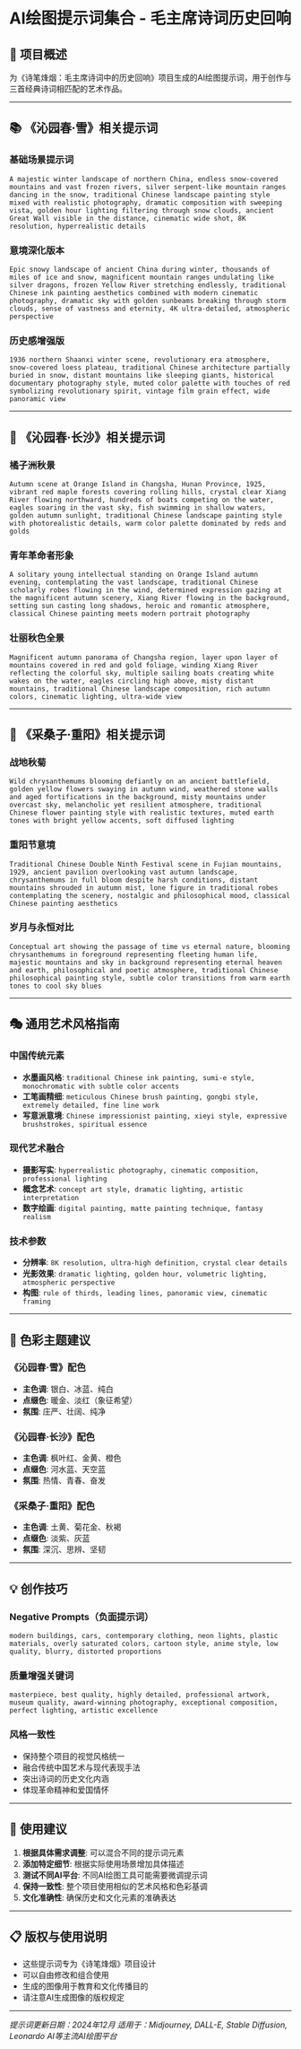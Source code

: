 # AI绘图提示词集合 - 毛主席诗词历史回响

## 🎨 项目概述
为《诗笔烽烟：毛主席诗词中的历史回响》项目生成的AI绘图提示词，用于创作与三首经典诗词相匹配的艺术作品。

---

## 📚 《沁园春·雪》相关提示词

### 基础场景提示词
```
A majestic winter landscape of northern China, endless snow-covered mountains and vast frozen rivers, silver serpent-like mountain ranges dancing in the snow, traditional Chinese landscape painting style mixed with realistic photography, dramatic composition with sweeping vista, golden hour lighting filtering through snow clouds, ancient Great Wall visible in the distance, cinematic wide shot, 8K resolution, hyperrealistic details
```

### 意境深化版本
```
Epic snowy landscape of ancient China during winter, thousands of miles of ice and snow, magnificent mountain ranges undulating like silver dragons, frozen Yellow River stretching endlessly, traditional Chinese ink painting aesthetics combined with modern cinematic photography, dramatic sky with golden sunbeams breaking through storm clouds, sense of vastness and eternity, 4K ultra-detailed, atmospheric perspective
```

### 历史感增强版
```
1936 northern Shaanxi winter scene, revolutionary era atmosphere, snow-covered loess plateau, traditional Chinese architecture partially buried in snow, distant mountains like sleeping giants, historical documentary photography style, muted color palette with touches of red symbolizing revolutionary spirit, vintage film grain effect, wide panoramic view
```

---

## 🍂 《沁园春·长沙》相关提示词

### 橘子洲秋景
```
Autumn scene at Orange Island in Changsha, Hunan Province, 1925, vibrant red maple forests covering rolling hills, crystal clear Xiang River flowing northward, hundreds of boats competing on the water, eagles soaring in the vast sky, fish swimming in shallow waters, golden autumn sunlight, traditional Chinese landscape painting style with photorealistic details, warm color palette dominated by reds and golds
```

### 青年革命者形象
```
A solitary young intellectual standing on Orange Island autumn evening, contemplating the vast landscape, traditional Chinese scholarly robes flowing in the wind, determined expression gazing at the magnificent autumn scenery, Xiang River flowing in the background, setting sun casting long shadows, heroic and romantic atmosphere, classical Chinese painting meets modern portrait photography
```

### 壮丽秋色全景
```
Magnificent autumn panorama of Changsha region, layer upon layer of mountains covered in red and gold foliage, winding Xiang River reflecting the colorful sky, multiple sailing boats creating white wakes on the water, eagles circling high above, misty distant mountains, traditional Chinese landscape composition, rich autumn colors, cinematic lighting, ultra-wide view
```

---

## 🌸 《采桑子·重阳》相关提示词

### 战地秋菊
```
Wild chrysanthemums blooming defiantly on an ancient battlefield, golden yellow flowers swaying in autumn wind, weathered stone walls and aged fortifications in the background, misty mountains under overcast sky, melancholic yet resilient atmosphere, traditional Chinese flower painting style with realistic textures, muted earth tones with bright yellow accents, soft diffused lighting
```

### 重阳节意境
```
Traditional Chinese Double Ninth Festival scene in Fujian mountains, 1929, ancient pavilion overlooking vast autumn landscape, chrysanthemums in full bloom despite harsh conditions, distant mountains shrouded in autumn mist, lone figure in traditional robes contemplating the scenery, nostalgic and philosophical mood, classical Chinese painting aesthetics
```

### 岁月与永恒对比
```
Conceptual art showing the passage of time vs eternal nature, blooming chrysanthemums in foreground representing fleeting human life, majestic mountains and sky in background representing eternal heaven and earth, philosophical and poetic atmosphere, traditional Chinese philosophical painting style, subtle color transitions from warm earth tones to cool sky blues
```

---

## 🎭 通用艺术风格指南

### 中国传统元素
- **水墨画风格**: `traditional Chinese ink painting, sumi-e style, monochromatic with subtle color accents`
- **工笔画精细**: `meticulous Chinese brush painting, gongbi style, extremely detailed, fine line work`
- **写意派意境**: `Chinese impressionist painting, xieyi style, expressive brushstrokes, spiritual essence`

### 现代艺术融合
- **摄影写实**: `hyperrealistic photography, cinematic composition, professional lighting`
- **概念艺术**: `concept art style, dramatic lighting, artistic interpretation`
- **数字绘画**: `digital painting, matte painting technique, fantasy realism`

### 技术参数
- **分辨率**: `8K resolution, ultra-high definition, crystal clear details`
- **光影效果**: `dramatic lighting, golden hour, volumetric lighting, atmospheric perspective`
- **构图**: `rule of thirds, leading lines, panoramic view, cinematic framing`

---

## 🌈 色彩主题建议

### 《沁园春·雪》配色
- **主色调**: 银白、冰蓝、纯白
- **点缀色**: 暖金、淡红（象征希望）
- **氛围**: 庄严、壮阔、纯净

### 《沁园春·长沙》配色
- **主色调**: 枫叶红、金黄、橙色
- **点缀色**: 河水蓝、天空蓝
- **氛围**: 热情、青春、奋发

### 《采桑子·重阳》配色
- **主色调**: 土黄、菊花金、秋褐
- **点缀色**: 淡紫、灰蓝
- **氛围**: 深沉、思辨、坚韧

---

## 💡 创作技巧

### Negative Prompts（负面提示词）
```
modern buildings, cars, contemporary clothing, neon lights, plastic materials, overly saturated colors, cartoon style, anime style, low quality, blurry, distorted proportions
```

### 质量增强关键词
```
masterpiece, best quality, highly detailed, professional artwork, museum quality, award-winning photography, exceptional composition, perfect lighting, artistic excellence
```

### 风格一致性
- 保持整个项目的视觉风格统一
- 融合传统中国艺术与现代表现手法
- 突出诗词的历史文化内涵
- 体现革命精神和爱国情怀

---

## 🎯 使用建议

1. **根据具体需求调整**: 可以混合不同的提示词元素
2. **添加特定细节**: 根据实际使用场景增加具体描述
3. **测试不同AI平台**: 不同AI绘图工具可能需要微调提示词
4. **保持一致性**: 整个项目使用相似的艺术风格和色彩基调
5. **文化准确性**: 确保历史和文化元素的准确表达

---

## 📋 版权与使用说明

- 这些提示词专为《诗笔烽烟》项目设计
- 可以自由修改和组合使用
- 生成的图像用于教育和文化传播目的
- 请注意AI生成图像的版权规定

---

*提示词更新日期：2024年12月*
*适用于：Midjourney, DALL-E, Stable Diffusion, Leonardo AI等主流AI绘图平台*
